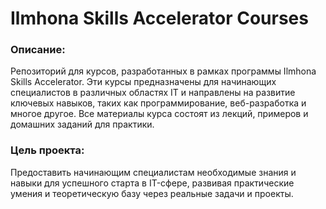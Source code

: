 # Ilmhona Skills Accelerator Courses

### Описание:
Репозиторий для курсов, разработанных в рамках программы Ilmhona Skills Accelerator. Эти курсы предназначены для начинающих специалистов в различных областях IT и направлены на развитие ключевых навыков, таких как программирование, веб-разработка и многое другое. Все материалы курса состоят из лекций, примеров и домашних заданий для практики.

### Цель проекта:
Предоставить начинающим специалистам необходимые знания и навыки для успешного старта в IT-сфере, развивая практические умения и теоретическую базу через реальные задачи и проекты.
